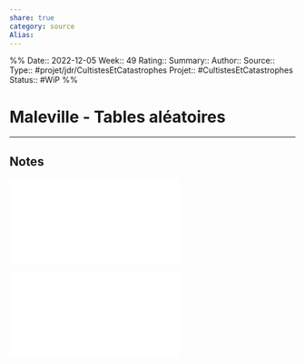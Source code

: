 ```yaml
---
share: true 
category: source
Alias:
---
```

%%
Date:: 2022-12-05
Week:: 49
Rating::
Summary:: 
Author::
Source:: 
Type:: #projet/jdr/CultistesEtCatastrophes 
Projet:: #CultistesEtCatastrophes 
Status:: #WiP 
%%

# Maleville - Tables aléatoires


***

## Notes

![Maleville - Rencontres](./Maleville%20-%20Rencontres.md)

![Maleville - Lieux](./Maleville%20-%20Lieux.md)
